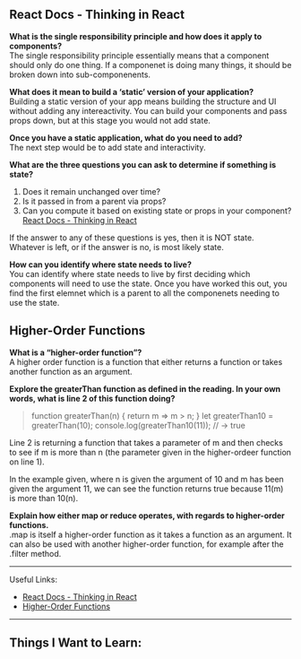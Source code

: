 ## React Docs - Thinking in React

**What is the single responsibility principle and how does it apply to components?**  
The single responsibility principle essentially means that a component should only do one thing. If a componenet is doing many things, it should be broken down into sub-componenents.

**What does it mean to build a ‘static’ version of your application?**  
Building a static version of your app means building the structure and UI without adding any intereactivity. You can build your components and pass props down, but at this stage you would not add state.

**Once you have a static application, what do you need to add?**  
The next step would be to add state and interactivity.

**What are the three questions you can ask to determine if something is state?**  
1. Does it remain unchanged over time? 
2. Is it passed in from a parent via props? 
3. Can you compute it based on existing state or props in your component?  
[React Docs - Thinking in React](https://react.dev/learn/thinking-in-react)

If the answer to any of these questions is yes, then it is NOT state. Whatever is left, or if the answer is no, is most likely state.

**How can you identify where state needs to live?**  
You can identify where state needs to live by first deciding which components will need to use the state. Once you have worked this out, you find the first elemnet which is a parent to all the componenets needing to use the state.


## Higher-Order Functions

**What is a “higher-order function”?**  
A higher order function is a function that either returns a function or takes another function as an argument.

**Explore the greaterThan function as defined in the reading. In your own words, what is line 2 of this function doing?**  
>function greaterThan(n) { 
return m => m > n; 
} 
let greaterThan10 = greaterThan(10); console.log(greaterThan10(11)); // → true


Line 2 is returning a function that takes a parameter of m and then checks to see if m is more than n (the parameter given in the higher-ordeer function on line 1).

In the example given, where n is given the argument of 10 and m has been given the argument 11, we can see the function returns true because 11(m) is more than 10(n).


**Explain how either map or reduce operates, with regards to higher-order functions.**  
.map is itself a higher-order function as it takes a function as an argument. It can also be used with another higher-order function, for example after the .filter method. 

---

Useful Links:
- [React Docs - Thinking in React](https://react.dev/learn/thinking-in-react)
- [Higher-Order Functions](https://eloquentjavascript.net/05_higher_order.html#h_xxCc98lOBK)

---

## Things I Want to Learn: